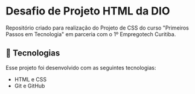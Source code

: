 # Desafio de Projeto HTML da DIO
Repositório criado para realização do Projeto de CSS do curso "Primeiros Passos em Tecnologia" em parceria com o 1º Empregotech Curitiba.

## 🚀 Tecnologias

Esse projeto foi desenvolvido com as seguintes tecnologias:

- HTML e CSS
- Git e GitHub
